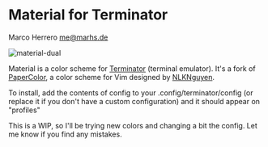 Material for Terminator
=======================
Marco Herrero <me@marhs.de>

![material-dual](https://raw.githubusercontent.com/marhs/material-terminator/master/img/mux.png)

Material is a color scheme for [Terminator](http://gnometerminator.blogspot.com.es/p/introduction.html) (terminal emulator). It's a fork of [PaperColor](https://github.com/NLKNguyen/papercolor-theme), a color scheme for Vim designed by [NLKNguyen](https://github.com/NLKNguyen).

To install, add the contents of config to your .config/terminator/config (or replace it if you don't have a custom configuration) and it should appear on "profiles"

This is a WIP, so I'll be trying new colors and changing a bit the config. Let me know if you find any mistakes.
